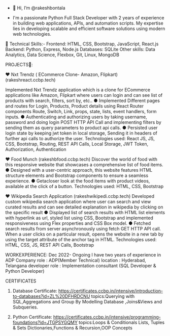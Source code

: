 - 👋 Hi, I’m @rakeshbontala

- I'm a passionate Python Full Stack Developer with 2 years of experience in building web applications, APIs, and automation scripts. My expertise lies in developing scalable and efficient software solutions using modern web technologies.

🥇 Technical Skills:-
 Frontend: HTML, CSS, Bootstrap, JavaScript, React.js
 Backend: Python, Express, Node.js
 Databases: SQLite
 Other skills: Data Analytics, Data Science, Flexbox, Git, Linux,
 MongoDB

PROJECTS🥇:

❤️ Nxt Trendz ( ECommerce Clone- Amazon, Flipkart) (rakeshreact.ccbp.tech)
 
 Implemented Nxt Trendz application which is a clone for ECommerce applications like Amazon, Flipkart where
 users can login and can see list of products with search, filters, sort by, etc..
      ● Implemented Different pages and routes for Login, Products, Product details using React Router
        components Route, Switch, Link, props, state, lists, event handlers, form inputs.
      ● Authenticating and authorizing users by taking username, password and doing login POST HTTP API
        Call and implementing filters by sending them as query parameters to product api calls.
      ● Persisted user login state by keeping jwt token in local storage, Sending it in headers of further api calls
        to authorize the user.
  Technologies used: React JS, JS, CSS, Bootstrap, Routing, REST API Calls, Local Storage, JWT Token, Authorization, Authentication

 
 ❤️ Food Munch (rakeshbfood.ccbp.tech)
             Discover the world of food with this responsive website that showcases a comprehensive list of food items.
         ● Designed with a user-centric approach, this website features HTML structure elements and Bootstrap
            components to ensure a seamless experience.
         ● Getacloser look at the food items with product videos, available at the click of a button.
   Technologies used: HTML, CSS, Bootstrap

             
 ❤️ Wikipedia Search Application (rakeshwikipedi.ccbp.tech)
             Developed custom wikipedia search application where user can search and view curated results and can see
             detailed explanation in wikipedia by clicking on the specific result
            ● Displayed list of search results with HTML list elements with hyperlink as url, styled list using CSS,
                  Bootstrap and implemented responsiveness using Flex properties and CSS Box model.
            ● Fetched search results from server asynchronously using fetch GET HTTP API call. When a user clicks
                on a particular result, opens the website in a new tab by using the target attribute of the anchor tag in
               HTML.
  Technologies used: HTML, CSS, JS, REST API Calls, Bootstrap


WORKEXPERIENCE:  Dec 2022- Ongoing
  I have two years of experience in ADP Company 
 role           : ADP(Member Technical)
 location       : Hyderabad, Telangana
 developer role : Implementation consultant (SQL Developer & Python Developer)

CERTIFICATES
 
 1) Database Certificate:
 https://certificates.ccbp.in/intensive/introduction-to-databases?id=ZL%20DFHRDCNU
      topics:Querying with SQL,Aggregations and Group By Modelling Database ,Joins&Views and Subqueries.
 
 2) Python Certificate:
 https://certificates.ccbp.in/intensive/programming-foundations?id=JTGPSYGQMY
      topics:Loops & Conditionals Lists, Tuples & Sets Dictionaries,Functions & Recursion,OOP Concepts
